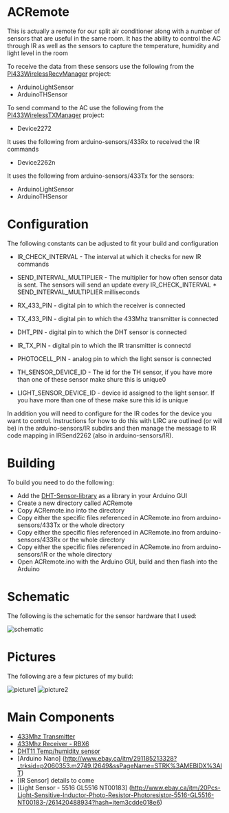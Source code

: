 # ACRemote

This is actually a remote for our split air conditioner along with
a number of sensors that are useful in the same room.  It has the 
ability to control the AC through IR as well as the sensors to 
capture the temperature, humidity and light level in the room

To receive the data from these sensors use the following from the
[PI433WirelessRecvManager](https://github.com/mhdawson/PI433WirelessRecvManager) project:

* ArduinoLightSensor 
* ArduinoTHSensor

To send command to the AC use the following from the 
[PI433WirelessTXManager](https://github.com/mhdawson/PI433WirelessTXManager) project:

* Device2272


It uses the following from arduino-sensors/433Rx to received the IR commands

* Device2262n


It uses the following from arduino-sensors/433Tx for the sensors:

* ArduinoLightSensor
* ArduinoTHSensor

# Configuration

The following constants can be adjusted to fit your build
and configuration

* IR_CHECK_INTERVAL        - The interval at which it checks for new IR
                             commands

* SEND_INTERVAL_MULTIPLIER - The multiplier for how often sensor data is 
                             sent.  The sensors will send an update
                             every IR_CHECK_INTERVAL * SEND_INTERVAL_MULTIPLIER
                             milliseconds

* RX_433_PIN               - digital pin to which the receiver is connected

* TX_433_PIN               - digital pin to which the 433Mhz transmitter is connected

* DHT_PIN                  - digital pin to which the DHT sensor is connected

* IR_TX_PIN                - digital pin to which the IR transmitter is connectd

* PHOTOCELL_PIN            - analog pin to which the light sensor is connected

* TH_SENSOR_DEVICE_ID      - The id for the TH sensor, if you have more than 
                             one of these sensor make shure this is unique0

* LIGHT_SENSOR_DEVICE_ID   - device id assigned to the light sensor. If you have more
                             than one of these make sure this id is unique

In addition you will need to configure for the IR codes for the device you want to control.
Instructions for how to do this with LIRC are outlined (or will be) in the arduino-sensors/IR
subdirs and then manage the message to IR code mapping in IRSend2262 (also in arduino-sensors/IR).

# Building

To build you need to do the following:


* Add the [DHT-Sensor-library](https://github.com/adafruit/DHT-sensor-library) 
  as a library in your Arduino GUI 
* Create a new directory called ACRemote
* Copy ACRemote.ino into the directory
* Copy either the specific files referenced in ACRemote.ino
  from arduino-sensors/433Tx or the whole directory
* Copy either the specific files referenced in ACRemote.ino
  from arduino-sensors/433Rx or the whole directory
* Copy either the specific files referenced in ACRemote.ino
  from arduino-sensors/IR or the whole directory
* Open ACRemote.ino with the Arduino GUI,
  build and then flash into the Arduino

# Schematic

The following is the schematic for the sensor hardware that I
used:

![schematic](https://raw.githubusercontent.com/mhdawson/arduino-sensors/master/pictures/ACRemote_diag.jpg)

# Pictures

The following are a few pictures of my build:

![picture1](https://raw.githubusercontent.com/mhdawson/arduino-sensors/master/pictures/ACRemote.jpg)
![picture2](https://raw.githubusercontent.com/mhdawson/arduino-sensors/master/pictures/ACRemote.jpg)

# Main Components

* [433Mhz Transmitter](http://www.ebay.ca/itm/280909343896?_trksid=p2060353.m2749.l2649&ssPageName=STRK%3AMEBIDX%3AIT)
* [433Mhz Receiver - RBX6](http://www.ebay.ca/itm/321557609019?_trksid=p2060353.m2749.l2649&ssPageName=STRK%3AMEBIDX%3AIT)
* [DHT11 Temp/humidity sensor](ww.ebay.ca/itm/262136732897?_trksid=p2060353.m2749.l2649&ssPageName=STRK%3AMEBIDX%3AIT)
* [Arduino Nano] (http://www.ebay.ca/itm/291185213328?_trksid=p2060353.m2749.l2649&ssPageName=STRK%3AMEBIDX%3AIT)
* [IR Sensor] details to come
* [Light Sensor - 5516 GL5516 NT00183] (http://www.ebay.ca/itm/20Pcs-Light-Sensitive-Inductor-Photo-Resistor-Photoresistor-5516-GL5516-NT00183-/261420488934?hash=item3cdde018e6)


